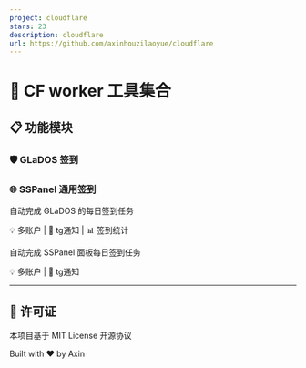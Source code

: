 ```yaml
---
project: cloudflare
stars: 23
description: cloudflare
url: https://github.com/axinhouzilaoyue/cloudflare
---
```


🚀 CF worker 工具集合
=================

📋 功能模块
-------

### 🛡️ GLaDOS 签到

### 🌐 SSPanel 通用签到

自动完成 GLaDOS 的每日签到任务

💡 多账户 | 🔔 tg通知 | 📊 签到统计

自动完成 SSPanel 面板每日签到任务

💡 多账户 | 🔔 tg通知

* * *

📄 许可证
------

本项目基于 MIT License 开源协议

Built with ❤️ by Axin
